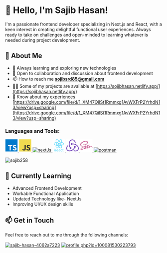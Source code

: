 # 👋 Hello, I'm Sajib Hasan!
I'm a passionate frontend developer specializing in Next.js and React, with a keen interest in creating delightful functional user experiences. Always ready to take on challenges and open-minded to learning whatever is needed during project development.


## 🚀 About Me

- 🌱 Always learning and exploring new technologies
- 💬 Open to collaboration and discussion about frontend development
- 📫 How to reach me **sojibsrd85@gmail.com**
- 👨‍💻 Some of my projects are available at [https://sojibhasan.netlify.app/](https://sojibhasan.netlify.app/)
- 📄 Know about my experiences [https://drive.google.com/file/d/1_XM47QilSt1Rmmxg1AvWXFrP2YrhdN13/view?usp=sharing](https://drive.google.com/file/d/1_XM47QilSt1Rmmxg1AvWXFrP2YrhdN13/view?usp=sharing)




<h3 align="left">Languages and Tools:</h3>
<p align="left"> <a
          href="https://www.typescriptlang.org/"
          target="_blank"
          rel="no-referrer"
        >
          <img
            src="https://raw.githubusercontent.com/devicons/devicon/master/icons/typescript/typescript-original.svg"
            alt="typescript"
            width="40"
            height="40"
          />
        </a> <a href="https://developer.mozilla.org/en-US/docs/Web/JavaScript" target="_blank" rel="noreferrer"> <img src="https://raw.githubusercontent.com/devicons/devicon/master/icons/javascript/javascript-original.svg" alt="javascript" width="40" height="40"/> </a> <a href="https://nextjs.org/" target="_blank" rel="noreferrer"> <img src="https://encrypted-tbn0.gstatic.com/images?q=tbn:ANd9GcSlwBiIyZx_v2q9JFLh15Dn4hAQ3zEYlugYP80qfn2C6EkNgW3xqWHUlgPtzWvYYaRY3Hw&usqp=CAU" alt="nextJs" width="40" height="40"/> </a>                    <a href="https://reactjs.org/" target="_blank" rel="noreferrer"> <img src="https://raw.githubusercontent.com/devicons/devicon/master/icons/react/react-original-wordmark.svg" alt="react" width="40" height="40"/> </a> <a href="https://redux.js.org" target="_blank" rel="noreferrer"> <img src="https://raw.githubusercontent.com/devicons/devicon/master/icons/redux/redux-original.svg" alt="redux" width="40" height="40"/> </a>   <a href="https://sass-lang.com" target="_blank" rel="noreferrer"> <img src="https://raw.githubusercontent.com/devicons/devicon/master/icons/sass/sass-original.svg" alt="sass" width="40" height="40"/> </a> <a href="https://postman.com" target="_blank" rel="noreferrer"> <img src="https://www.vectorlogo.zone/logos/getpostman/getpostman-icon.svg" alt="postman" width="40" height="40"/> </a> </p>

<p><img align="center" src="https://github-readme-streak-stats.herokuapp.com/?user=sojib258&" alt="sojib258" /></p>

## 🌱 Currently Learning

- Advanced Frontend Development
- Workable Functional Application
- Updated Technology like- NextJs
- Improving UI/UX design skills

## 📫 Get in Touch

Feel free to reach out to me through the following channels:

<p align="left">
<a href="https://linkedin.com/in/sajib-hasan-4062a7223" target="blank"><img align="center" src="https://raw.githubusercontent.com/rahuldkjain/github-profile-readme-generator/master/src/images/icons/Social/linked-in-alt.svg" alt="sajib-hasan-4062a7223" height="30" width="40" /></a>
<a href="https://fb.com/profile.php?id=100081530223793" target="blank"><img align="center" src="https://raw.githubusercontent.com/rahuldkjain/github-profile-readme-generator/master/src/images/icons/Social/facebook.svg" alt="profile.php?id=100081530223793" height="30" width="40" /></a></p>
